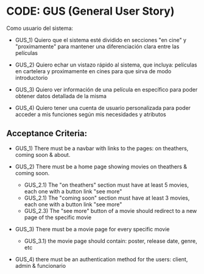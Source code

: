 # CODE: GUS (General User Story)

Como usuario del sistema:
- GUS_1) Quiero que el sistema esté dividido en secciones "en cine" y "proximamente" para mantener una diferenciación clara entre 
las películas 

- GUS_2) Quiero echar un vistazo rápido al sistema, que incluya: películas en cartelera y proximamente en cines 
  para que sirva de modo introductorio

- GUS_3) Quiero ver información de una película en específico para poder obtener datos detallada de la misma

- GUS_4) Quiero tener una cuenta de usuario personalizada para poder acceder a mis funciones según mis necesidades y atributos

## Acceptance Criteria:

- GUS_1) There must be a navbar with links to the pages: on theathers, coming soon & about.

- GUS_2) There must be a home page showing movies on theathers & coming soon.
  - GUS_2.1) The "on theathers" section must have at least 5 movies, each one with a button link "see more"
  - GUS_2.1) The "coming soon" section must have at least 3 movies, each one with a button link "see more"
  - GUS_2.3) The "see more" button of a movie should redirect to a new page of the specific movie

- GUS_3) There must be a movie page for every specific movie
  - GUS_3.1) the movie page should contain: poster, release date, genre, etc

- GUS_4) there must be an authentication method for the users: client, admin & funcionario


